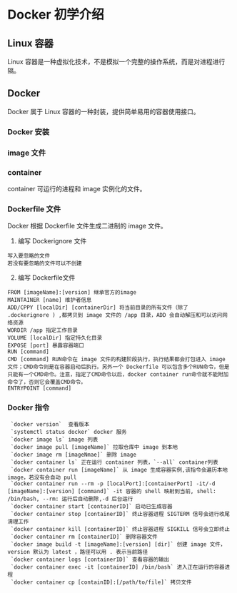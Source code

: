 # Docker 初学介绍
## Linux 容器
 Linux 容器是一种虚拟化技术，不是模拟一个完整的操作系统，而是对进程进行隔。  
## Docker
 Docker 属于 Linux 容器的一种封装，提供简单易用的容器使用接口。  
### Docker 安装

### image 文件

### container 
 container 可运行的进程和 image 实例化的文件。  

### Dockerfile 文件
 Docker 根据 Dockerfile 文件生成二进制的 image 文件。  
 1. 编写 Dockerignore 文件    
  ```  
  写入要忽略的文件  
  若没有要忽略的文件可以不创建  
  ```
 2. 编写 Dockerfile文件  
  ```
  FROM [imageName]:[version] 继承官方的image
  MAINTAINER [name] 维护者信息
  ADD/CPPY [localDir] [containerDir] 将当前目录的所有文件（除了 .dockerignore ) ,都拷贝到 image 文件的 /app 目录，ADD 会自动解压和可以访问网络资源
  WORDIR /app 指定工作目录
  VOLUME [localDir] 指定持久化目录
  EXPOSE [port] 暴露容器端口
  RUN [command]
  CMD [command] RUN命令在 image 文件的构建阶段执行，执行结果都会打包进入 image 文件；CMD命令则是在容器启动后执行。另外一个 Dockerfile 可以包含多个RUN命令，但是只能有一个CMD命令。注意，指定了CMD命令以后，docker container run命令就不能附加命令了，否则它会覆盖CMD命令。
  ENTRYPOINT [command] 
  ```  
### Docker 指令  
```
 `docker version`  查看版本  
 `systemctl status docker` docker 服务  
 `docker image ls` image 列表  
 `docker image pull [imageName]` 拉取仓库中 image 到本地  
 `docker image rm [imageNmae]` 删除 image  
 `docker container ls` 正在运行 container 列表，`--all` container列表  
 `docker container run [imageName]` 从 image 生成容器实例,该指令会遍历本地 image，若没有会自动 pull  
 `docker container run --rm -p [localPort]:[containerPort] -it/-d [imageName]:[version] [command]` -it 容器的 shell 映射到当前, shell: /bin/bash, --rm: 运行后自动删除,-d 后台运行 
 `docker container start [containerID]` 启动已生成容器  
 `docker container stop [containerID]` 终止容器进程 SIGTERM 信号会进行收尾清理工作  
 `docker container kill [containerID]` 终止容器进程 SIGKILL 信号会立即终止  
 `docker container rm [containerID]` 删除容器文件  
 `docker image build -t [imageName]:[version] [dir]` 创建 image 文件，version 默认为 latest ，路径可以用 . 表示当前路径  
 `docker container logs [containerID]` 查看容器的输出  
 `docker container exec -it [containerID] /bin/bash` 进入正在运行的容器进程  
 `docker container cp [containID]:[/path/to/file]` 拷贝文件  
```
